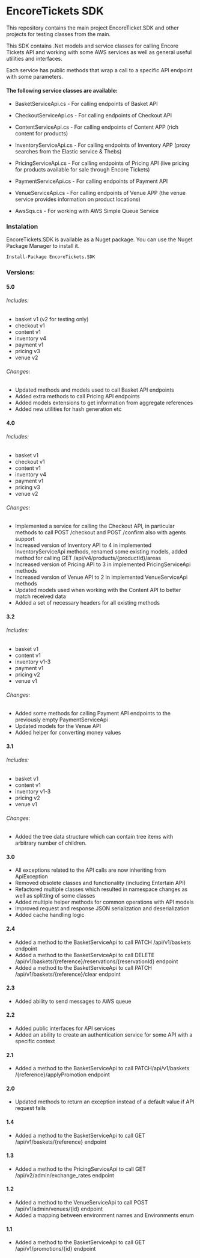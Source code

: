 # EncoreTickets SDK

This repository contains the main project EncoreTicket.SDK and other projects for testing classes from the main.

This SDK contains .Net models and service classes for calling Encore Tickets API and working with some AWS services as well as general useful utilities and interfaces.

Each service has public methods that wrap a call to a specific API endpoint with some parameters.

#### The following service classes are available:

- BasketServiceApi.cs - For calling endpoints of Basket API

- CheckoutServiceApi.cs - For calling endpoints of Checkout API

- ContentServiceApi.cs - For calling endpoints of Content APP (rich content for products)

- InventoryServiceApi.cs - For calling endpoints of Inventory APP (proxy searches from the Elastic service & Thebs)

- PricingServiceApi.cs - For calling endpoints of Pricing API (live pricing for products available for sale through Encore Tickets)

- PaymentServiceApi.cs - For calling endpoints of Payment API

- VenueServiceApi.cs - For calling endpoints of Venue APP (the venue service provides information on product locations)

- AwsSqs.cs - For working with AWS Simple Queue Service

### Instalation

EncoreTickets.SDK is available as a Nuget package. You can use the Nuget Package Manager to install it.

```sh
Install-Package EncoreTickets.SDK
```

### Versions:

#### 5.0
###### Includes:
- basket v1 (v2 for testing only)
- checkout v1
- content v1
- inventory v4
- payment v1
- pricing v3
- venue v2
###### Changes:
- Updated methods and models used to call Basket API endpoints
- Added extra methods to call Pricing API endpoints 
- Added models extensions to get information from aggregate references
- Added new utilities for hash generation etc

#### 4.0
###### Includes:
- basket v1
- checkout v1
- content v1
- inventory v4
- payment v1
- pricing v3
- venue v2
###### Changes:
- Implemented a service for calling the Checkout API, in particular methods to call POST /checkout and POST /confirm also with agents support
- Increased version of Inventory API to 4 in implemented InventoryServiceApi methods, renamed some existing models, added method for calling GET /api/v4/products/{productId}/areas
- Increased version of Pricing API to 3 in implemented PricingServiceApi methods
- Increased version of Venue API to 2 in implemented VenueServiceApi methods
- Updated models used when working with the Content API to better match received data
- Added a set of necessary headers for all existing methods

#### 3.2
###### Includes:
- basket v1
- content v1
- inventory v1-3
- payment v1
- pricing v2
- venue v1
###### Changes:
- Added some methods for calling Payment API endpoints to the previously empty PaymentServiceApi
- Updated models for the Venue API
- Added helper for converting money values

#### 3.1
###### Includes:
- basket v1
- content v1
- inventory v1-3
- pricing v2
- venue v1
###### Changes:
- Added the tree data structure which can contain tree items with arbitrary number of children.

#### 3.0
- All exceptions related to the API calls are now inheriting from ApiException
- Removed obsolete classes and functionality (including Entertain API)
- Refactored multiple classes which resulted in namespace changes as well as splitting of some classes
- Added multiple helper methods for common operations with API models
- Improved request and response JSON serialization and deserialization
- Added cache handling logic

#### 2.4
- Added a method to the BasketServiceApi to call PATCH /api/v1/baskets endpoint
- Added a method to the BasketServiceApi to call DELETE /api/v1/baskets/{reference}/reservations/{reservationId} endpoint
- Added a method to the BasketServiceApi to call PATCH /api/v1/baskets/{reference}/clear endpoint

#### 2.3
- Added ability to send messages to AWS queue

#### 2.2
- Added public interfaces for API services
- Added an ability to create an authentication service for some API with a specific context

#### 2.1
- Added a method to the BasketServiceApi to call PATCH ​/api​/v1​/baskets​/{reference}​/applyPromotion endpoint

#### 2.0
- Updated methods to return an exception instead of a default value if API request fails

#### 1.4
- Added a method to the BasketServiceApi to call GET /api/v1/baskets/{reference} endpoint

#### 1.3
- Added a method to the PricingServiceApi to call GET /api/v2/admin/exchange_rates endpoint

#### 1.2
- Added a method to the VenueServiceApi to call POST /api/v1/admin/venues/{id} endpoint
- Added a mapping between environment names and Environments enum

#### 1.1
- Added a method to the BasketServiceApi to call GET /api/v1/promotions/{id} endpoint
